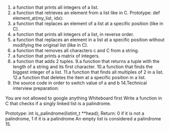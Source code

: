 1. a function that prints all integers of a list.
2. a function that retrieves an element from a list like in C.
Prototype: def element_at(my_list, idx):
3. a function that replaces an element of a list at a specific position (like in C).
4. a function that prints all integers of a list, in reverse order.
5. a function that replaces an element in a list at a specific position without modifying the original list (like in C).
6. a function that removes all characters c and C from a string.
7. a function that prints a matrix of integers.
8. a function that adds 2 tuples.
9.a function that returns a tuple with the length of a string and its first character.
10.a function that finds the biggest integer of a list.
11.a function that finds all multiples of 2 in a list.
12.a function that deletes the item at a specific position in a list.
13. the source code in order to switch value of a and b
14.Technical interview preparation:

You are not allowed to google anything
Whiteboard first
Write a function in C that checks if a singly linked list is a palindrome.

Prototype: int is_palindrome(listint_t **head);
Return: 0 if it is not a palindrome, 1 if it is a palindrome
An empty list is considered a palindrome
15.
